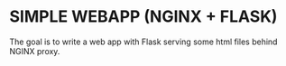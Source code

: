 # SIMPLE WEBAPP (NGINX + FLASK)
The goal is to write a web app with Flask serving some html files behind NGINX proxy.